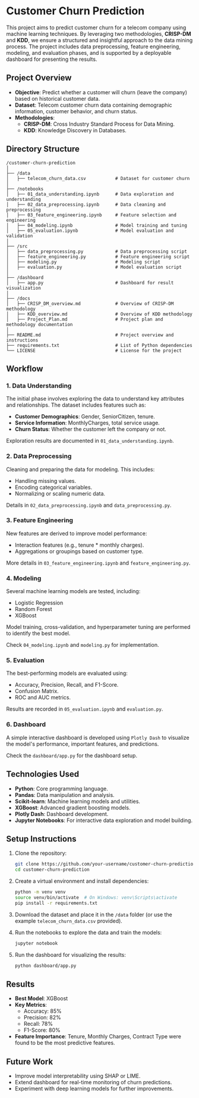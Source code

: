 # Customer Churn Prediction

This project aims to predict customer churn for a telecom company using machine learning techniques. By leveraging two methodologies, **CRISP-DM** and **KDD**, we ensure a structured and insightful approach to the data mining process. The project includes data preprocessing, feature engineering, modeling, and evaluation phases, and is supported by a deployable dashboard for presenting the results.

## Project Overview

- **Objective**: Predict whether a customer will churn (leave the company) based on historical customer data.
- **Dataset**: Telecom customer churn data containing demographic information, customer behavior, and churn status.
- **Methodologies**:
  - **CRISP-DM**: Cross Industry Standard Process for Data Mining.
  - **KDD**: Knowledge Discovery in Databases.

## Directory Structure

```plaintext
/customer-churn-prediction
│
├── /data
│   ├── telecom_churn_data.csv           # Dataset for customer churn
│
├── /notebooks
│   ├── 01_data_understanding.ipynb      # Data exploration and understanding
│   ├── 02_data_preprocessing.ipynb      # Data cleaning and preprocessing
│   ├── 03_feature_engineering.ipynb     # Feature selection and engineering
│   ├── 04_modeling.ipynb                # Model training and tuning
│   ├── 05_evaluation.ipynb              # Model evaluation and validation
│
├── /src
│   ├── data_preprocessing.py            # Data preprocessing script
│   ├── feature_engineering.py           # Feature engineering script
│   ├── modeling.py                      # Modeling script
│   ├── evaluation.py                    # Model evaluation script
│
├── /dashboard
│   ├── app.py                           # Dashboard for result visualization
│
├── /docs
│   ├── CRISP_DM_overview.md             # Overview of CRISP-DM methodology
│   ├── KDD_overview.md                  # Overview of KDD methodology
│   ├── Project_Plan.md                  # Project plan and methodology documentation
│
├── README.md                            # Project overview and instructions
├── requirements.txt                     # List of Python dependencies
└── LICENSE                              # License for the project
```

## Workflow

### 1. **Data Understanding**
The initial phase involves exploring the data to understand key attributes and relationships. The dataset includes features such as:

- **Customer Demographics**: Gender, SeniorCitizen, tenure.
- **Service Information**: MonthlyCharges, total service usage.
- **Churn Status**: Whether the customer left the company or not.

Exploration results are documented in `01_data_understanding.ipynb`.

### 2. **Data Preprocessing**
Cleaning and preparing the data for modeling. This includes:

- Handling missing values.
- Encoding categorical variables.
- Normalizing or scaling numeric data.
  
Details in `02_data_preprocessing.ipynb` and `data_preprocessing.py`.

### 3. **Feature Engineering**
New features are derived to improve model performance:

- Interaction features (e.g., tenure * monthly charges).
- Aggregations or groupings based on customer type.

More details in `03_feature_engineering.ipynb` and `feature_engineering.py`.

### 4. **Modeling**
Several machine learning models are tested, including:

- Logistic Regression
- Random Forest
- XGBoost

Model training, cross-validation, and hyperparameter tuning are performed to identify the best model.

Check `04_modeling.ipynb` and `modeling.py` for implementation.

### 5. **Evaluation**
The best-performing models are evaluated using:

- Accuracy, Precision, Recall, and F1-Score.
- Confusion Matrix.
- ROC and AUC metrics.

Results are recorded in `05_evaluation.ipynb` and `evaluation.py`.

### 6. **Dashboard**
A simple interactive dashboard is developed using `Plotly Dash` to visualize the model's performance, important features, and predictions.

Check the `dashboard/app.py` for the dashboard setup.

## Technologies Used

- **Python**: Core programming language.
- **Pandas**: Data manipulation and analysis.
- **Scikit-learn**: Machine learning models and utilities.
- **XGBoost**: Advanced gradient boosting models.
- **Plotly Dash**: Dashboard development.
- **Jupyter Notebooks**: For interactive data exploration and model building.

## Setup Instructions

1. Clone the repository:

    ```bash
    git clone https://github.com/your-username/customer-churn-prediction.git
    cd customer-churn-prediction
    ```

2. Create a virtual environment and install dependencies:

    ```bash
    python -m venv venv
    source venv/bin/activate  # On Windows: venv\Scripts\activate
    pip install -r requirements.txt
    ```

3. Download the dataset and place it in the `/data` folder (or use the example `telecom_churn_data.csv` provided).

4. Run the notebooks to explore the data and train the models:

    ```bash
    jupyter notebook
    ```

5. Run the dashboard for visualizing the results:

    ```bash
    python dashboard/app.py
    ```

## Results

- **Best Model**: XGBoost
- **Key Metrics**:
  - Accuracy: 85%
  - Precision: 82%
  - Recall: 78%
  - F1-Score: 80%
- **Feature Importance**: Tenure, Monthly Charges, Contract Type were found to be the most predictive features.

## Future Work

- Improve model interpretability using SHAP or LIME.
- Extend dashboard for real-time monitoring of churn predictions.
- Experiment with deep learning models for further improvements.

